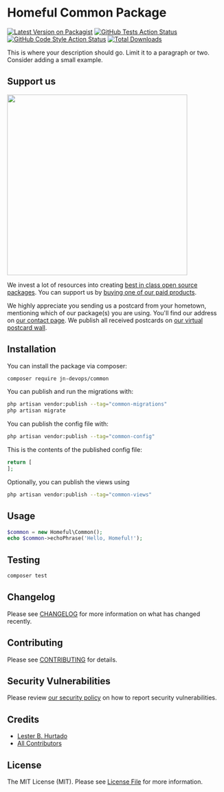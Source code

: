 # Homeful Common Package

[![Latest Version on Packagist](https://img.shields.io/packagist/v/jn-devops/common.svg?style=flat-square)](https://packagist.org/packages/jn-devops/common)
[![GitHub Tests Action Status](https://img.shields.io/github/actions/workflow/status/jn-devops/common/run-tests.yml?branch=main&label=tests&style=flat-square)](https://github.com/jn-devops/common/actions?query=workflow%3Arun-tests+branch%3Amain)
[![GitHub Code Style Action Status](https://img.shields.io/github/actions/workflow/status/jn-devops/common/fix-php-code-style-issues.yml?branch=main&label=code%20style&style=flat-square)](https://github.com/jn-devops/common/actions?query=workflow%3A"Fix+PHP+code+style+issues"+branch%3Amain)
[![Total Downloads](https://img.shields.io/packagist/dt/jn-devops/common.svg?style=flat-square)](https://packagist.org/packages/jn-devops/common)

This is where your description should go. Limit it to a paragraph or two. Consider adding a small example.

## Support us

[<img src="https://github-ads.s3.eu-central-1.amazonaws.com/common.jpg?t=1" width="419px" />](https://spatie.be/github-ad-click/common)

We invest a lot of resources into creating [best in class open source packages](https://spatie.be/open-source). You can support us by [buying one of our paid products](https://spatie.be/open-source/support-us).

We highly appreciate you sending us a postcard from your hometown, mentioning which of our package(s) you are using. You'll find our address on [our contact page](https://spatie.be/about-us). We publish all received postcards on [our virtual postcard wall](https://spatie.be/open-source/postcards).

## Installation

You can install the package via composer:

```bash
composer require jn-devops/common
```

You can publish and run the migrations with:

```bash
php artisan vendor:publish --tag="common-migrations"
php artisan migrate
```

You can publish the config file with:

```bash
php artisan vendor:publish --tag="common-config"
```

This is the contents of the published config file:

```php
return [
];
```

Optionally, you can publish the views using

```bash
php artisan vendor:publish --tag="common-views"
```

## Usage

```php
$common = new Homeful\Common();
echo $common->echoPhrase('Hello, Homeful!');
```

## Testing

```bash
composer test
```

## Changelog

Please see [CHANGELOG](CHANGELOG.md) for more information on what has changed recently.

## Contributing

Please see [CONTRIBUTING](CONTRIBUTING.md) for details.

## Security Vulnerabilities

Please review [our security policy](../../security/policy) on how to report security vulnerabilities.

## Credits

- [Lester B. Hurtado](https://github.com/jn-devops)
- [All Contributors](../../contributors)

## License

The MIT License (MIT). Please see [License File](LICENSE.md) for more information.

